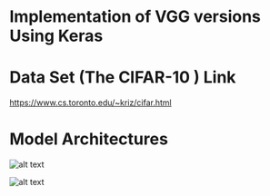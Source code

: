 # Implementation of VGG versions Using Keras 
 
# Data Set (The CIFAR-10 ) Link

https://www.cs.toronto.edu/~kriz/cifar.html

# Model Architectures
![alt text](https://raw.githubusercontent.com/yashk2810/yashk2810.github.io/master/images/vgg-16-architecture.png)

![alt text](https://www.researchgate.net/publication/328966158/figure/fig2/AS:693278764720129@1542301946576/An-overview-of-the-VGG-16-model-architecture-this-model-uses-simple-convolutional-blocks.png)
